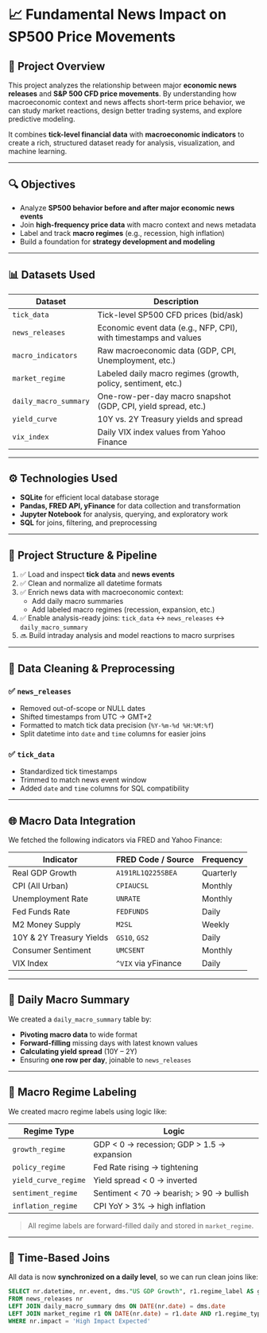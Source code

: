 # **📈 Fundamental News Impact on SP500 Price Movements**

## **📌 Project Overview**

This project analyzes the relationship between major **economic news releases** and **S&P 500 CFD price movements**. By understanding how macroeconomic context and news affects short-term price behavior, we can study market reactions, design better trading systems, and explore predictive modeling.

It combines **tick-level financial data** with **macroeconomic indicators** to create a rich, structured dataset ready for analysis, visualization, and machine learning.

---

## **🔍 Objectives**

- Analyze **SP500 behavior before and after major economic news events**
- Join **high-frequency price data** with macro context and news metadata
- Label and track **macro regimes** (e.g., recession, high inflation)
- Build a foundation for **strategy development and modeling**

---

## **📊 Datasets Used**

| Dataset | Description |
|--------|-------------|
| `tick_data` | Tick-level SP500 CFD prices (bid/ask) |
| `news_releases` | Economic event data (e.g., NFP, CPI), with timestamps and values |
| `macro_indicators` | Raw macroeconomic data (GDP, CPI, Unemployment, etc.) |
| `market_regime` | Labeled daily macro regimes (growth, policy, sentiment, etc.) |
| `daily_macro_summary` | One-row-per-day macro snapshot (GDP, CPI, yield spread, etc.) |
| `yield_curve` | 10Y vs. 2Y Treasury yields and spread |
| `vix_index` | Daily VIX index values from Yahoo Finance |

---

## **⚙️ Technologies Used**

- **SQLite** for efficient local database storage
- **Pandas, FRED API, yFinance** for data collection and transformation
- **Jupyter Notebook** for analysis, querying, and exploratory work
- **SQL** for joins, filtering, and preprocessing

---

## **🧱 Project Structure & Pipeline**

1. ✅ Load and inspect **tick data** and **news events**
2. ✅ Clean and normalize all datetime formats
3. ✅ Enrich news data with macroeconomic context:
    - Add daily macro summaries
    - Add labeled macro regimes (recession, expansion, etc.)
4. ✅ Enable analysis-ready joins: `tick_data` ↔ `news_releases` ↔ `daily_macro_summary`
5. 🔜 Build intraday analysis and model reactions to macro surprises

---

## **🧹 Data Cleaning & Preprocessing**

### ✅ `news_releases`
- Removed out-of-scope or NULL dates
- Shifted timestamps from UTC → GMT+2
- Formatted to match tick data precision (`%Y-%m-%d %H:%M:%f`)
- Split datetime into `date` and `time` columns for easier joins

### ✅ `tick_data`
- Standardized tick timestamps
- Trimmed to match news event window
- Added `date` and `time` columns for SQL compatibility

---

## **🌐 Macro Data Integration**

We fetched the following indicators via FRED and Yahoo Finance:

| Indicator | FRED Code / Source | Frequency |
|----------|---------------------|-----------|
| Real GDP Growth | `A191RL1Q225SBEA` | Quarterly |
| CPI (All Urban) | `CPIAUCSL` | Monthly |
| Unemployment Rate | `UNRATE` | Monthly |
| Fed Funds Rate | `FEDFUNDS` | Daily |
| M2 Money Supply | `M2SL` | Weekly |
| 10Y & 2Y Treasury Yields | `GS10`, `GS2` | Daily |
| Consumer Sentiment | `UMCSENT` | Monthly |
| VIX Index | `^VIX` via yFinance | Daily |

---

## **📆 Daily Macro Summary**

We created a `daily_macro_summary` table by:

- **Pivoting macro data** to wide format
- **Forward-filling** missing days with latest known values
- **Calculating yield spread** (10Y – 2Y)
- Ensuring **one row per day**, joinable to `news_releases`

---

## **🧠 Macro Regime Labeling**

We created macro regime labels using logic like:

| Regime Type | Logic |
|-------------|-------|
| `growth_regime` | GDP < 0 → recession; GDP > 1.5 → expansion |
| `policy_regime` | Fed Rate rising → tightening |
| `yield_curve_regime` | Yield spread < 0 → inverted |
| `sentiment_regime` | Sentiment < 70 → bearish; > 90 → bullish |
| `inflation_regime` | CPI YoY > 3% → high inflation |

> All regime labels are forward-filled daily and stored in `market_regime`.

---

## **🔗 Time-Based Joins**

All data is now **synchronized on a daily level**, so we can run clean joins like:

```sql
SELECT nr.datetime, nr.event, dms."US GDP Growth", r1.regime_label AS growth_regime
FROM news_releases nr
LEFT JOIN daily_macro_summary dms ON DATE(nr.date) = dms.date
LEFT JOIN market_regime r1 ON DATE(nr.date) = r1.date AND r1.regime_type = 'growth_regime'
WHERE nr.impact = 'High Impact Expected'
